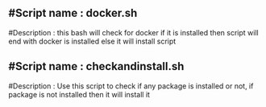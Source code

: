 #Script name : docker.sh 
---
#Description : this bash will check for docker if it is installed then script will end with docker is installed else it will install script

#Script name : checkandinstall.sh
---
#Description : Use this script to check if any package is installed or not, if package is not installed then it will install it
